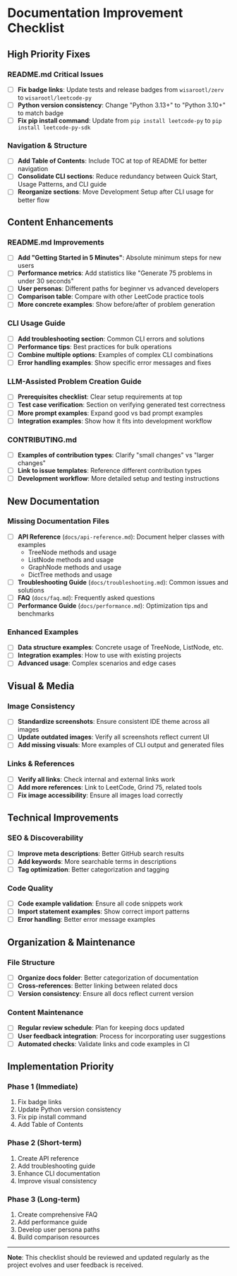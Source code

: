 # Documentation Improvement Checklist

## High Priority Fixes

### README.md Critical Issues

- [ ] **Fix badge links**: Update tests and release badges from `wisarootl/zerv` to `wisarootl/leetcode-py`
- [ ] **Python version consistency**: Change "Python 3.13+" to "Python 3.10+" to match badge
- [ ] **Fix pip install command**: Update from `pip install leetcode-py` to `pip install leetcode-py-sdk`

### Navigation & Structure

- [ ] **Add Table of Contents**: Include TOC at top of README for better navigation
- [ ] **Consolidate CLI sections**: Reduce redundancy between Quick Start, Usage Patterns, and CLI guide
- [ ] **Reorganize sections**: Move Development Setup after CLI usage for better flow

## Content Enhancements

### README.md Improvements

- [ ] **Add "Getting Started in 5 Minutes"**: Absolute minimum steps for new users
- [ ] **Performance metrics**: Add statistics like "Generate 75 problems in under 30 seconds"
- [ ] **User personas**: Different paths for beginner vs advanced developers
- [ ] **Comparison table**: Compare with other LeetCode practice tools
- [ ] **More concrete examples**: Show before/after of problem generation

### CLI Usage Guide

- [ ] **Add troubleshooting section**: Common CLI errors and solutions
- [ ] **Performance tips**: Best practices for bulk operations
- [ ] **Combine multiple options**: Examples of complex CLI combinations
- [ ] **Error handling examples**: Show specific error messages and fixes

### LLM-Assisted Problem Creation Guide

- [ ] **Prerequisites checklist**: Clear setup requirements at top
- [ ] **Test case verification**: Section on verifying generated test correctness
- [ ] **More prompt examples**: Expand good vs bad prompt examples
- [ ] **Integration examples**: Show how it fits into development workflow

### CONTRIBUTING.md

- [ ] **Examples of contribution types**: Clarify "small changes" vs "larger changes"
- [ ] **Link to issue templates**: Reference different contribution types
- [ ] **Development workflow**: More detailed setup and testing instructions

## New Documentation

### Missing Documentation Files

- [ ] **API Reference** (`docs/api-reference.md`): Document helper classes with examples
    - TreeNode methods and usage
    - ListNode methods and usage
    - GraphNode methods and usage
    - DictTree methods and usage
- [ ] **Troubleshooting Guide** (`docs/troubleshooting.md`): Common issues and solutions
- [ ] **FAQ** (`docs/faq.md`): Frequently asked questions
- [ ] **Performance Guide** (`docs/performance.md`): Optimization tips and benchmarks

### Enhanced Examples

- [ ] **Data structure examples**: Concrete usage of TreeNode, ListNode, etc.
- [ ] **Integration examples**: How to use with existing projects
- [ ] **Advanced usage**: Complex scenarios and edge cases

## Visual & Media

### Image Consistency

- [ ] **Standardize screenshots**: Ensure consistent IDE theme across all images
- [ ] **Update outdated images**: Verify all screenshots reflect current UI
- [ ] **Add missing visuals**: More examples of CLI output and generated files

### Links & References

- [ ] **Verify all links**: Check internal and external links work
- [ ] **Add more references**: Link to LeetCode, Grind 75, related tools
- [ ] **Fix image accessibility**: Ensure all images load correctly

## Technical Improvements

### SEO & Discoverability

- [ ] **Improve meta descriptions**: Better GitHub search results
- [ ] **Add keywords**: More searchable terms in descriptions
- [ ] **Tag optimization**: Better categorization and tagging

### Code Quality

- [ ] **Code example validation**: Ensure all code snippets work
- [ ] **Import statement examples**: Show correct import patterns
- [ ] **Error handling**: Better error message examples

## Organization & Maintenance

### File Structure

- [ ] **Organize docs folder**: Better categorization of documentation
- [ ] **Cross-references**: Better linking between related docs
- [ ] **Version consistency**: Ensure all docs reflect current version

### Content Maintenance

- [ ] **Regular review schedule**: Plan for keeping docs updated
- [ ] **User feedback integration**: Process for incorporating user suggestions
- [ ] **Automated checks**: Validate links and code examples in CI

## Implementation Priority

### Phase 1 (Immediate)

1. Fix badge links
2. Update Python version consistency
3. Fix pip install command
4. Add Table of Contents

### Phase 2 (Short-term)

1. Create API reference
2. Add troubleshooting guide
3. Enhance CLI documentation
4. Improve visual consistency

### Phase 3 (Long-term)

1. Create comprehensive FAQ
2. Add performance guide
3. Develop user persona paths
4. Build comparison resources

---

**Note**: This checklist should be reviewed and updated regularly as the project evolves and user feedback is received.
